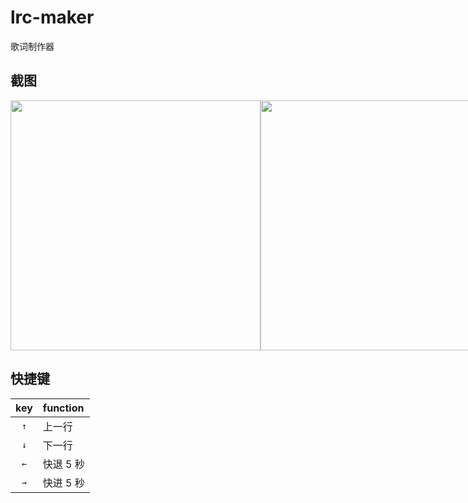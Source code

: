 # lrc-maker

歌词制作器

## 截图

<div style="display: flex;">
  <img width="400" src="https://vip2.loli.io/2023/03/03/vw9dIVgUzWiDGqO.png" />
  <img width="400" src="https://vip2.loli.io/2023/03/03/A3xPbMw1aeDoK9m.png" />
  <img width="400" src="https://vip2.loli.io/2023/03/03/vPxFnYuCALzMBZ3.png" />
</div>

## 快捷键

|key |function|
|:--:|:-------|
|`↑` |上一行   |
|`↓` |下一行   |
|`←` |快退 5 秒|
|`→` |快进 5 秒|
